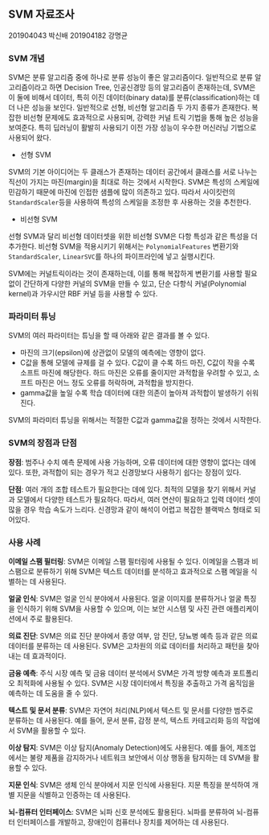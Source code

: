 ## SVM 자료조사
201904043 박신배 201904182 강명균

### SVM 개념
SVM은 분류 알고리즘 중에 하나로 분류 성능이 좋은 알고리즘이다. 일반적으로 분류 알고리즘이라고 하면 Decision Tree, 인공신경망 등의 알고리즘이 존재하는데, SVM은 이 둘에 비해서 데이터, 특히 이진 데이터(binary data)를 분류(classification)하는 데 더 나은 성능을 보인다. 일반적으로 선형, 비선형 알고리즘 두 가지 종류가 존재한다. 복잡한 비선형 문제에도 효과적으로 사용되며, 강력한 커널 트릭 기법을 통해 높은 성능을 보여준다. 특히 딥러닝이 활발히 사용되기 이전 가장 성능이 우수한 머신러닝 기법으로 사용되어 왔다.

- 선형 SVM

SVM의 기본 아이디어는 두 클래스가 존재하는 데이터 공간에서 클래스를 서로 나누는 직선이 가지는 마진(margin)을 최대로 하는 것에서 시작한다. SVM은 특성의 스케일에 민감하기 때문에 마진에 인접한 샘플에 많이 의존하고 있다. 따라서 사이킷런의 `StandardScaler`등을 사용하여 특성의 스케일을 조정한 후 사용하는 것을 추천한다.

- 비선형 SVM

선형 SVM과 달리 비선형 데이터셋을 위한 비선형 SVM은 다항 특성과 같은 특성을 더 추가한다. 비선형 SVM을 적용시키기 위해서는 `PolynomialFeatures` 변환기와 `StandardScaler`, `LinearSVC`를 하나의 파이프라인에 넣고 실행시킨다.

SVM에는 커널트릭이라는 것이 존재하는데, 이를 통해 복잡하게 변환기를 사용할 필요 없이 간단하게 다양한 커널의 SVM을 만들 수 있고, 단순 다항식 커널(Polynomial kernel)과 가우시안 RBF 커널 등을 사용할 수 있다.

### 파라미터 튜닝
SVM의 여러 파라미터는 튜닝을 할 때 아래와 같은 결과를 볼 수 있다.

- 마진의 크기(epsilon)에 상관없이 모델의 예측에는 영향이 없다.
- C값을 통해 모델에 규제를 걸 수 있다. C값이 클 수록 하드 마진, C값이 작을 수록 소프트 마진에 해당한다. 하드 마진은 오류를 줄이지만 과적합을 우려할 수 있고, 소프트 마진은 어느 정도 오류를 허락하며, 과적합을 방지한다.
- gamma값을 높일 수록 학습 데이터에 대한 의존이 높아져 과적합이 발생하기 쉬워진다.

SVM의 파라미터 튜닝을 위해서는 적절한 C값과 gamma값을 정하는 것에서 시작한다.

### SVM의 장점과 단점
**장점**: 범주나 수치 예측 문제에 사용 가능하며, 오류 데이터에 대한 영향이 없다는 데에 있다. 또한, 과적합이 되는 경우가 적고 신경망보다 사용하기 쉽다는 장점이 있다.

**단점**: 여러 개의 조합 테스트가 필요한다는 데에 있다. 최적의 모델을 찾기 위해서 커널과 모델에서 다양한 테스트가 필요하다. 따라서, 여러 연산이 필요하고 입력 데이터 셋이 많을 경우 학습 속도가 느리다. 신경망과 같이 해석이 어렵고 복잡한 블랙박스 형태로 되어있다.


### 사용 사례
**이메일 스팸 필터링**: SVM은 이메일 스팸 필터링에 사용될 수 있다. 이메일을 스팸과 비스팸으로 분류하기 위해 SVM은 텍스트 데이터를 분석하고 효과적으로 스팸 메일을 식별하는 데 사용된다.

**얼굴 인식**: SVM은 얼굴 인식 분야에서 사용된다. 얼굴 이미지를 분류하거나 얼굴 특징을 인식하기 위해 SVM을 사용할 수 있으며, 이는 보안 시스템 및 사진 관련 애플리케이션에서 주로 활용된다.

**의료 진단**: SVM은 의료 진단 분야에서 종양 여부, 암 진단, 당뇨병 예측 등과 같은 의료 데이터를 분류하는 데 사용된다. SVM은 고차원의 의료 데이터를 처리하고 패턴을 찾아내는 데 효과적이다.

**금융 예측**: 주식 시장 예측 및 금융 데이터 분석에서 SVM은 가격 방향 예측과 포트폴리오 최적화에 사용될 수 있다. SVM은 시장 데이터에서 특징을 추출하고 가격 움직임을 예측하는 데 도움을 줄 수 있다.

**텍스트 및 문서 분류**: SVM은 자연어 처리(NLP)에서 텍스트 및 문서를 다양한 범주로 분류하는 데 사용된다. 예를 들어, 문서 분류, 감정 분석, 텍스트 카테고리화 등의 작업에서 SVM을 활용할 수 있다.

**이상 탐지**: SVM은 이상 탐지(Anomaly Detection)에도 사용된다. 예를 들어, 제조업에서는 불량 제품을 감지하거나 네트워크 보안에서 이상 행동을 탐지하는 데 SVM을 활용할 수 있다.

**지문 인식**: SVM은 생체 인식 분야에서 지문 인식에 사용된다. 지문 특징을 분석하여 개별 지문을 식별하고 인증하는 데 사용된다.

**뇌-컴퓨터 인터페이스**: SVM은 뇌파 신호 분석에도 활용된다. 뇌파를 분류하여 뇌-컴퓨터 인터페이스를 개발하고, 장애인이 컴퓨터나 장치를 제어하는 데 사용된다.
